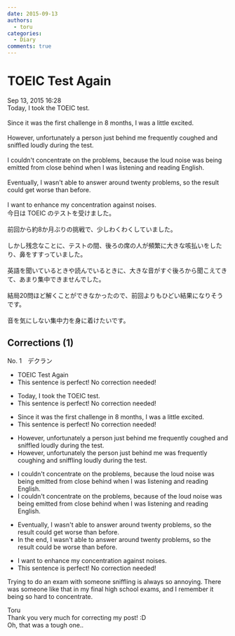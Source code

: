 ```yaml
---
date: 2015-09-13
authors:
  - toru
categories:
  - Diary
comments: true
---
```


# TOEIC Test Again
<div class="date">Sep 13, 2015 16:28</div>
<div id="post"><div id="body_show_ori">
Today, I took the TOEIC test.<br/><br/>Since it was the first challenge in 8 months, I was a little excited.<br/><br/>However, unfortunately a person just behind me frequently coughed and sniffled loudly during the test.<br/><br/>I couldn't concentrate on the problems, because the loud noise was being emitted from close behind when I was listening and reading English.<br/><br/>Eventually, I wasn't able to answer around twenty problems, so the result could get worse than before.<br/><br/>I want to enhance my concentration against noises.
</div></div>

<!-- more -->

<div id="post_ja"><div id="body_show_mo">
今日は TOEIC のテストを受けました。<br/><br/>前回から約8か月ぶりの挑戦で、少しわくわくしていました。<br/><br/>しかし残念なことに、テストの間、後ろの席の人が頻繁に大きな咳払いをしたり、鼻をすすっていました。<br/><br/>英語を聞いているときや読んでいるときに、大きな音がすぐ後ろから聞こえてきて、あまり集中できませんでした。<br/><br/>結局20問ほど解くことができなかったので、前回よりもひどい結果になりそうです。<br/><br/>音を気にしない集中力を身に着けたいです。
</div></div>

## Corrections (1)
<div id="block"><div class="first_name"> No. 1　<span class="just_name">デクラン</span></div><div id="block2">
<ul class="correction_field">
<li class="incorrect">TOEIC Test Again</li>
<li class="corrected perfect">This sentence is perfect! No correction needed!</li>
</ul>
<ul class="correction_field">
<li class="incorrect">Today, I took the TOEIC test.</li>
<li class="corrected perfect">This sentence is perfect! No correction needed!</li>
</ul>
<ul class="correction_field">
<li class="incorrect">Since it was the first challenge in 8 months, I was a little excited.</li>
<li class="corrected perfect">This sentence is perfect! No correction needed!</li>
</ul>
<ul class="correction_field">
<li class="incorrect">However, unfortunately a person just behind me frequently coughed and sniffled loudly during the test.</li>
<li class="corrected correct">
However, unfortunately <span class="f_red">the</span> person just behind me <span class="f_red">was </span>frequently cough<span class="f_red">ing</span> and sniff<span class="f_red">ling </span>loudly during the test.
</li>
</ul>
<ul class="correction_field">
<li class="incorrect">I couldn't concentrate on the problems, because the loud noise was being emitted from close behind when I was listening and reading English.</li>
<li class="corrected correct">
I couldn't concentrate on the problems, because <span class="f_red">of </span>the loud noise <span class="sline">was being emitted</span> from close behind when I was listening and reading English.
</li>
</ul>
<ul class="correction_field">
<li class="incorrect">Eventually, I wasn't able to answer around twenty problems, so the result could get worse than before.</li>
<li class="corrected correct">
<span class="f_red">In the end</span>, I wasn't able to answer around twenty problems, so the result could <span class="f_red">be </span>worse than before.
</li>
</ul>
<ul class="correction_field">
<li class="incorrect">I want to enhance my concentration against noises.</li>
<li class="corrected perfect">This sentence is perfect! No correction needed!</li>
</ul>
<p class="comment_small">
 Trying to do an exam with someone sniffling is always so annoying. There was someone like that in my final high school exams, and I remember it being so hard to concentrate.
</p>

</div><div class="name"><span class="just_name">Toru</span><br>
Thank you very much for correcting my post! :D<br/>Oh, that was a tough one..
</div>
</div>
